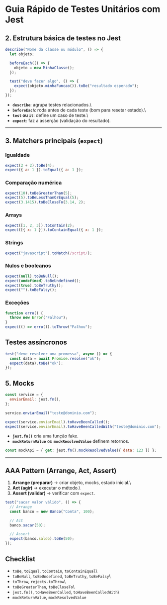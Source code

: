 # Guia Rápido de Testes Unitários com Jest

## 2. Estrutura básica de testes no Jest

```js
describe("Nome da classe ou módulo", () => {
  let objeto;

  beforeEach(() => {
    objeto = new MinhaClasse();
  });

  test("deve fazer algo", () => {
    expect(objeto.minhaFuncao()).toBe("resultado esperado");
  });
});
```

- **`describe`**: agrupa testes relacionados.\
- **`beforeEach`**: roda antes de cada teste (bom para resetar
  estado).\
- **`test` ou `it`**: define um caso de teste.\
- **`expect`**: faz a asserção (validação do resultado).

---

## 3. Matchers principais (`expect`)

### Igualdade

```js
expect(2 + 2).toBe(4);
expect({ a: 1 }).toEqual({ a: 1 });
```

### Comparação numérica

```js
expect(10).toBeGreaterThan(5);
expect(5).toBeLessThanOrEqual(5);
expect(3.1415).toBeCloseTo(3.14, 2);
```

### Arrays

```js
expect([1, 2, 3]).toContain(2);
expect([{ x: 1 }]).toContainEqual({ x: 1 });
```

### Strings

```js
expect("javascript").toMatch(/script/);
```

### Nulos e booleanos

```js
expect(null).toBeNull();
expect(undefined).toBeUndefined();
expect(true).toBeTruthy();
expect("").toBeFalsy();
```

### Exceções

```js
function erro() {
  throw new Error("Falhou");
}
expect(() => erro()).toThrow("Falhou");
```

## Testes assíncronos

```js
test("deve resolver uma promessa", async () => {
  const data = await Promise.resolve("ok");
  expect(data).toBe("ok");
});
```

## 5. Mocks

```js
const service = {
  enviarEmail: jest.fn(),
};

service.enviarEmail("teste@dominio.com");

expect(service.enviarEmail).toHaveBeenCalled();
expect(service.enviarEmail).toHaveBeenCalledWith("teste@dominio.com");
```

- **`jest.fn()`** cria uma função fake.
- **`mockReturnValue`** ou **`mockResolvedValue`** definem retornos.

```js
const mockApi = { get: jest.fn().mockResolvedValue({ data: 123 }) };
```

---

## AAA Pattern (Arrange, Act, Assert)

1.  **Arrange (preparar)** → criar objeto, mocks, estado inicial.\
2.  **Act (agir)** → executar o método.\
3.  **Assert (validar)** → verificar com `expect`.

```js
test("sacar valor válido", () => {
  // Arrange
  const banco = new Banco("Conta", 100);

  // Act
  banco.sacar(50);

  // Assert
  expect(banco.saldo).toBe(50);
});
```

## Checklist

- `toBe`, `toEqual`, `toContain`, `toContainEqual`\
- `toBeNull`, `toBeUndefined`, `toBeTruthy`, `toBeFalsy`\
- `toThrow`, `rejects.toThrow`\
- `toBeGreaterThan`, `toBeCloseTo`\
- `jest.fn()`, `toHaveBeenCalled`, `toHaveBeenCalledWith`\
- `mockReturnValue`, `mockResolvedValue`
